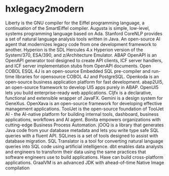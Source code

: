 # hxlegacy2modern

Liberty is the GNU compiler for the Eiffel programming language, a continuation of the SmartEiffel compiler. Augusta is simple, low-level, systems programming language based on Ada. Stanford CoreNLP provides a set of natural language analysis tools written in Java. An open-source AI agent that modernizes legacy code from one development framework to another. Hyperion is the SDL Hercules 4.x Hyperion version of the System/370, ESA/390, and z/Architecture Emulator. ABAP OpenAPI is an OpenAPI generator tool designed to create API clients, ICF server handlers, and ICF server implementation stubs from OpenAPI documents. Open COBOL ESQL 4J is an open-source Embedded SQL pre-compiler and run-time libraries for opensource COBOL 4J and PostgreSQL. Openkoda is an open-source business application platform for fast development. abap2UI5, an open-source framework to develop UI5 apps purely in ABAP. OpenUI5 lets you build enterprise-ready web applications. Cljfx is a declarative, functional and extensible wrapper of JavaFX. Gemini is a design system for GeneXus. OpenXava is an open-source framework for developing effective management applications. ToolJet is the open-source foundation of ToolJet AI - the AI-native platform for building internal tools, dashboard, business applications, workflows and AI agent. Bonita empowers organizations with cutting-edge Business Process Automation. jOOQ is a library that generates Java code from your database metadata and lets you write type safe SQL queries with a fluent API. SQLines is a set of tools designed to assist with database migration. SQL Translator is a tool for converting natural language queries into SQL code using artificial intelligence. dbt enables data analysts and engineers to transform their data using the same practices that software engineers use to build applications. Haxe can build cross-platform applications. GraalVM is an advanced JDK with ahead-of-time Native Image compilation